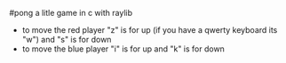 #pong
a litle game in c with raylib 
- to move the red player "z" is for up (if you have a qwerty keyboard its "w") and "s" is for down
- to move the blue player "i" is for up and "k" is for down
